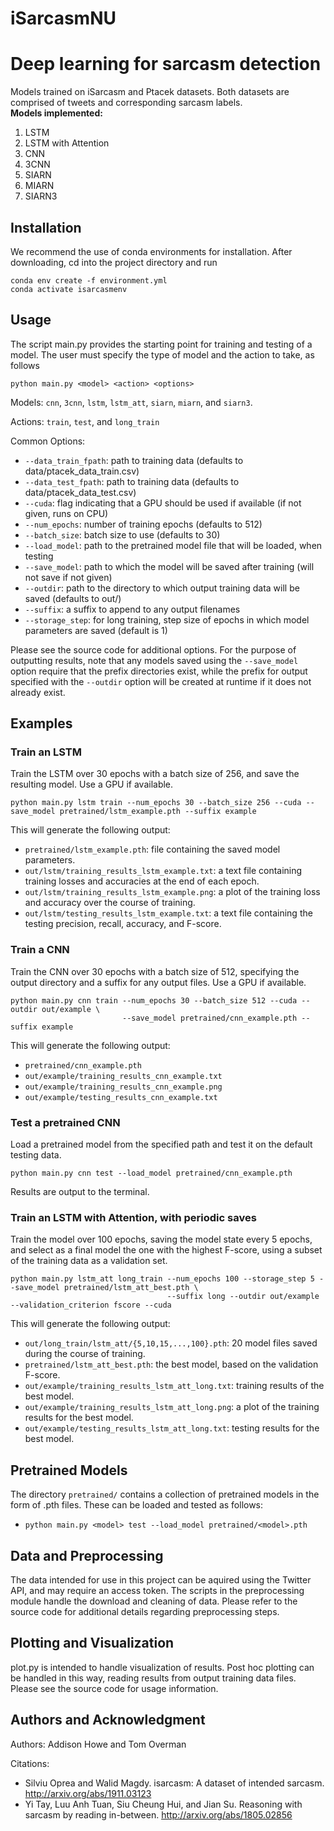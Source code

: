 # iSarcasmNU
<h1>Deep learning for sarcasm detection</h1>
Models trained on iSarcasm and Ptacek datasets. Both datasets are comprised of tweets and corresponding sarcasm labels.
<br>
<b>Models implemented:</b>
<ol>
  <li>LSTM</li>
  <li>LSTM with Attention</li>
  <li>CNN</li>
  <li>3CNN</li>
  <li>SIARN</li>
  <li>MIARN</li>
  <li>SIARN3</li>
</ol>

## Installation
We recommend the use of conda environments for installation. After downloading, cd into the project directory and run

```
conda env create -f environment.yml
conda activate isarcasmenv
```

## Usage
The script main.py provides the starting point for training and testing of a model. The user must specify the type of model and the action to take, as follows

```
python main.py <model> <action> <options>
```

Models: ```cnn```, ```3cnn```, ```lstm```, ```lstm_att```, ```siarn```, ```miarn```, and ```siarn3```.

Actions: ```train```, ```test```, and ```long_train```

Common Options:
  - ```--data_train_fpath```: path to training data (defaults to data/ptacek_data_train.csv)
  - ```--data_test_fpath```: path to training data (defaults to data/ptacek_data_test.csv)
  - ```--cuda```: flag indicating that a GPU should be used if available (if not given, runs on CPU)
  - ```--num_epochs```: number of training epochs (defaults to 512)
  - ```--batch_size```: batch size to use (defaults to 30)
  - ```--load_model```: path to the pretrained model file that will be loaded, when testing
  - ```--save_model```: path to which the model will be saved after training (will not save if not given)
  - ```--outdir```: path to the directory to which output training data will be saved (defaults to out/<model>)
  - ```--suffix```: a suffix to append to any output filenames
  - ```--storage_step```: for long training, step size of epochs in which model parameters are saved (default is 1)

Please see the source code for additional options. For the purpose of outputting results, note that any models saved using the ```--save_model``` option require that the prefix directories exist, while the prefix for output specified with the ```--outdir``` option will be created at runtime if it does not already exist. 

## Examples

### Train an LSTM
  
  Train the LSTM over 30 epochs with a batch size of 256, and save the resulting model. Use a GPU if available.

```
python main.py lstm train --num_epochs 30 --batch_size 256 --cuda --save_model pretrained/lstm_example.pth --suffix example
```

This will generate the following output:

  - ```pretrained/lstm_example.pth```: file containing the saved model parameters.
  - ```out/lstm/training_results_lstm_example.txt```: a text file containing training losses and accuracies at the end of each epoch.
  - ```out/lstm/training_results_lstm_example.png```: a plot of the training loss and accuracy over the course of training.
  - ```out/lstm/testing_results_lstm_example.txt```: a text file containing the testing precision, recall, accuracy, and F-score.

### Train a CNN
  
  Train the CNN over 30 epochs with a batch size of 512, specifying the output directory and a suffix for any output files. Use a GPU if available.

```
python main.py cnn train --num_epochs 30 --batch_size 512 --cuda --outdir out/example \
                         --save_model pretrained/cnn_example.pth --suffix example
```

This will generate the following output:
  
  - ```pretrained/cnn_example.pth```
  - ```out/example/training_results_cnn_example.txt```
  - ```out/example/training_results_cnn_example.png```
  - ```out/example/testing_results_cnn_example.txt```

### Test a pretrained CNN
  
  Load a pretrained model from the specified path and test it on the default testing data.

```
python main.py cnn test --load_model pretrained/cnn_example.pth
```

Results are output to the terminal.
  
### Train an LSTM with Attention, with periodic saves

  Train the model over 100 epochs, saving the model state every 5 epochs, and select as a final model the one with the highest F-score, using a subset of the training data as a validation set.
  
```
python main.py lstm_att long_train --num_epochs 100 --storage_step 5 --save_model pretrained/lstm_att_best.pth \
                                   --suffix long --outdir out/example --validation_criterion fscore --cuda
```

This will generate the following output:

- ```out/long_train/lstm_att/{5,10,15,...,100}.pth```: 20 model files saved during the course of training.
- ```pretrained/lstm_att_best.pth```: the best model, based on the validation F-score.
- ```out/example/training_results_lstm_att_long.txt```: training results of the best model.
- ```out/example/training_results_lstm_att_long.png```: a plot of the training results for the best model.
- ```out/example/testing_results_lstm_att_long.txt```: testing results for the best model.

## Pretrained Models

The directory ```pretrained/``` contains a collection of pretrained models in the form of .pth files. These can be loaded and tested as follows:
  
  - ```python main.py <model> test --load_model pretrained/<model>.pth```

## Data and Preprocessing

The data intended for use in this project can be aquired using the Twitter API, and may require an access token. The scripts in the preprocessing module handle the download and cleaning of data. Please refer to the source code for additional details regarding preprocessing steps.

## Plotting and Visualization

plot.py is intended to handle visualization of results. Post hoc plotting can be handled in this way, reading results from output training data files. Please see the source code for usage information.

## Authors and Acknowledgment
  Authors: Addison Howe and Tom Overman
  
  Citations:
  - Silviu Oprea and Walid Magdy. isarcasm: A dataset of intended sarcasm. http://arxiv.org/abs/1911.03123
  - Yi Tay, Luu Anh Tuan, Siu Cheung Hui, and Jian Su. Reasoning with sarcasm by reading in-between. http://arxiv.org/abs/1805.02856
  

  
